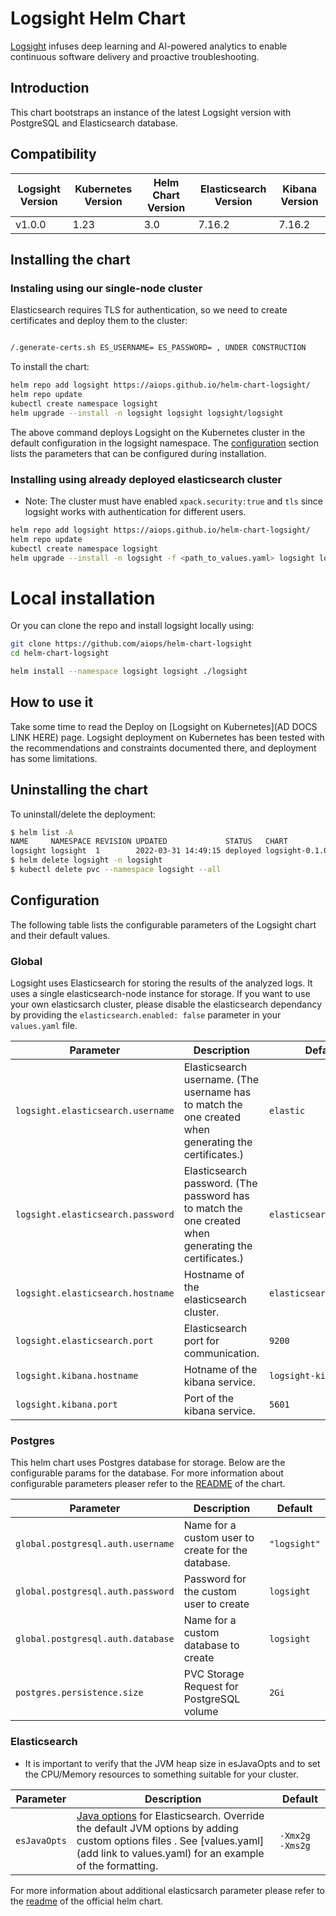 # Logsight Helm Chart

[Logsight](https://logsight.ai) infuses deep learning and AI-powered analytics to enable continuous software delivery and proactive troubleshooting.

## Introduction

This chart bootstraps an instance of the latest Logsight version with PostgreSQL and Elasticsearch database.

## Compatibility

| Logsight Version | Kubernetes Version | Helm Chart Version  | Elasticsearch Version | Kibana Version|
| ---------------- | ------------------ | ------------------ | ------------------ | ------------------ |
| v1.0.0           | 1.23               | 3.0                | 7.16.2 | 7.16.2|

## Installing the chart

### Instaling using our single-node cluster

Elasticsearch requires TLS for authentication, so we need to create certificates and deploy them to the cluster:

```bash

/.generate-certs.sh ES_USERNAME= ES_PASSWORD= , UNDER CONSTRUCTION

```

To install the chart:

```bash
helm repo add logsight https://aiops.github.io/helm-chart-logsight/
helm repo update
kubectl create namespace logsight
helm upgrade --install -n logsight logsight logsight/logsight
```

The above command deploys Logsight on the Kubernetes cluster in the default configuration in the logsight namespace. The [configuration](#configuration) section lists the parameters that can be configured during installation.


### Installing using already deployed elasticsearch cluster

* Note: The cluster must have enabled `xpack.security:true` and `tls` since logsight works with authentication for different users.
  
```bash
helm repo add logsight https://aiops.github.io/helm-chart-logsight/
helm repo update
kubectl create namespace logsight
helm upgrade --install -n logsight -f <path_to_values.yaml> logsight logsight/logsight
```

# Local installation

Or you can clone the repo and install logsight locally using:
```bash
git clone https://github.com/aiops/helm-chart-logsight
cd helm-chart-logsight
```

```bash
helm install --namespace logsight logsight ./logsight
```

## How to use it

Take some time to read the Deploy on [Logsight on Kubernetes](AD DOCS LINK HERE) page.
Logsight deployment on Kubernetes has been tested with the recommendations and constraints documented there, and deployment has some limitations.

## Uninstalling the chart

To uninstall/delete the deployment:

```bash
$ helm list -A
NAME     NAMESPACE REVISION UPDATED             STATUS   CHART          APP VERSION
logsight logsight  1        2022-03-31 14:49:15 deployed logsight-0.1.0 v1.0.0
$ helm delete logsight -n logsight
$ kubectl delete pvc --namespace logsight --all
```

## Configuration

The following table lists the configurable parameters of the Logsight chart and their default values.

### Global

Logsight uses Elasticsearch for storing the results of the analyzed logs. It uses a single elasticsearch-node instance for storage. If you want to use your own elasticsarch cluster, please disable the elasticsearch dependancy by providing the `elasticsearch.enabled: false` parameter in your `values.yaml` file.


| Parameter | Description | Default |
| --------- | ----------- | ------- |
| `logsight.elasticsearch.username` | Elasticsearch username. (The username has to match the one created when generating the certificates.) | `elastic` |
| `logsight.elasticsearch.password` | Elasticsearch password. (The password has to match the one created when generating the certificates.)  | `elasticsearchpassword` |
| `logsight.elasticsearch.hostname` | Hostname of the elasticsearch cluster. | `elasticsearch-master` |
| `logsight.elasticsearch.port` | Elasticsearch port for communication. | `9200` |
| `logsight.kibana.hostname` | Hotname of the kibana service. | `logsight-kibana` |
| `logsight.kibana.port` | Port of the kibana service.  | `5601` |


### Postgres

This helm chart uses Postgres database for storage. Below are the configurable params for the database. For more information about configurable parameters pleaser refer to the [README](https://github.com/bitnami/charts/tree/master/bitnami/postgresql) of the chart.

| Parameter | Description | Default |
| --------- | ----------- | ------- |
| `global.postgresql.auth.username` | Name for a custom user to create for the database. | `"logsight"` |
| `global.postgresql.auth.password` | Password for the custom user to create  | `logsight` |
| `global.postgresql.auth.database` | Name for a custom database to create | `logsight` |
| `postgres.persistence.size` | PVC Storage Request for PostgreSQL volume | `2Gi` |

### Elasticsearch

* It is important to verify that the JVM heap size in esJavaOpts and to set the CPU/Memory resources to something suitable for your cluster.
  
| Parameter | Description | Default |
| --------- | ----------- | ------- |
| `esJavaOpts` | [Java options](https://www.elastic.co/guide/en/elasticsearch/reference/current/jvm-options.html) for Elasticsearch. Override the default JVM options by adding custom options files . See [values.yaml](add link to values.yaml) for an example of the formatting. | `-Xmx2g -Xms2g` |

For more information about additional elasticsarch parameter please refer to the [readme](https://github.com/elastic/helm-charts/tree/main/elasticsearch) of the official helm chart.

